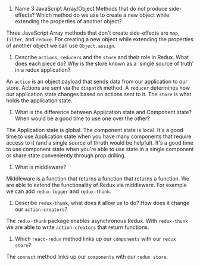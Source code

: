 1.  Name 3 JavaScript Array/Object Methods that do not produce side-effects? Which method do we use to create a new object while extending the properties of another object?

Three JavaScript Array methods that don't create side-effects are `map`, `filter`, and `reduce`. For creating a new object while extending the properties of another object we can use `Object.assign`.

1.  Describe `actions`, `reducers` and the `store` and their role in Redux. What does each piece do? Why is the store known as a 'single source of truth' in a redux application?

An `action` is an object payload that sends data from our application to our store. Actions are sent via the `dispatch` method. A `reducer` determines how our application state changes based on actions sent to it. The `store` is what holds the application state.

1.  What is the difference between Application state and Component state? When would be a good time to use one over the other?

The Application state is global. The component state is local. It's a good time to use Application state when you have many components that require access to it (and a single source of thruth would be helpful). It's a good time to use component state when you're able to use state in a single component or share state conveniently through prop drilling.

1.  What is middleware?

Middleware is a function that returns a function that returns a function. We are able to extend the functionality of Redux via middleware. For example we can add `redux-logger` and `redux-thunk`.

1.  Describe `redux-thunk`, what does it allow us to do? How does it change our `action-creators`?

The `redux-thunk` package enables asynchronous Redux. With `redux-thunk` we are able to write `action-creators` that return functions.

1.  Which `react-redux` method links up our `components` with our `redux store`?

The `connect` method links up our `components` with our `redux store`.
